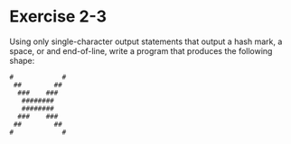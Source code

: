 # Exercise 2-3

Using only single-character output statements that output a hash mark, a space, or and end-of-line, write a program that produces the following shape:

```text
#            #
 ##        ##
  ###    ###
   ########
   ########
  ###    ###
 ##        ##
#            #
```
